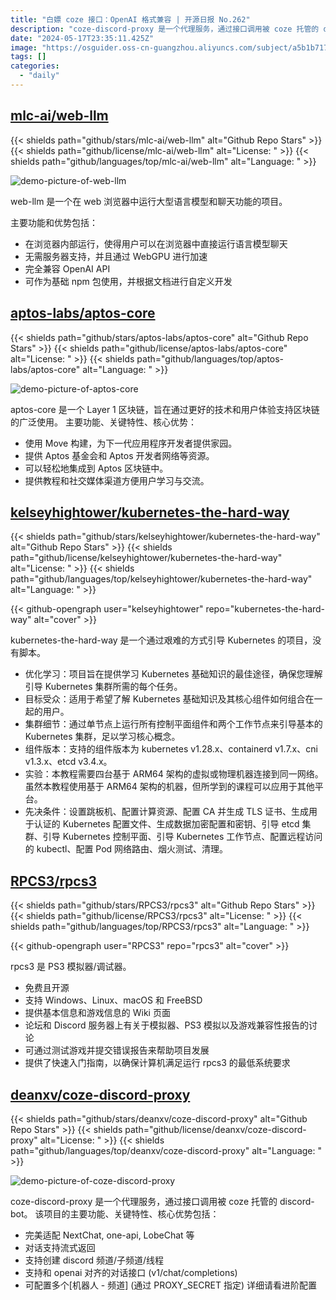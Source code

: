 ```yaml
---
title: "白嫖 coze 接口：OpenAI 格式兼容 | 开源日报 No.262"
description: "coze-discord-proxy 是一个代理服务，通过接口调用被 coze 托管的 discord-bot。"
date: "2024-05-17T23:35:11.425Z"
image: "https://osguider.oss-cn-guangzhou.aliyuncs.com/subject/a5b1b71764efb7197914edc6acd04801.png"
tags: []
categories:
  - "daily"
---
```


## [mlc-ai/web-llm](https://github.com/mlc-ai/web-llm)

{{< shields path="github/stars/mlc-ai/web-llm" alt="Github Repo Stars" >}} {{< shields path="github/license/mlc-ai/web-llm" alt="License: " >}} {{< shields path="github/languages/top/mlc-ai/web-llm" alt="Language: " >}}

![demo-picture-of-web-llm](https://static.osguider.com/subject/github/mlc-ai/web-llm/3de18a076f469fb13c5939c5d4656624.gif)

web-llm 是一个在 web 浏览器中运行大型语言模型和聊天功能的项目。

主要功能和优势包括：

- 在浏览器内部运行，使得用户可以在浏览器中直接运行语言模型聊天
- 无需服务器支持，并且通过 WebGPU 进行加速
- 完全兼容 OpenAI API
- 可作为基础 npm 包使用，并根据文档进行自定义开发
  
## [aptos-labs/aptos-core](https://github.com/aptos-labs/aptos-core)

{{< shields path="github/stars/aptos-labs/aptos-core" alt="Github Repo Stars" >}} {{< shields path="github/license/aptos-labs/aptos-core" alt="License: " >}} {{< shields path="github/languages/top/aptos-labs/aptos-core" alt="Language: " >}}

![demo-picture-of-aptos-core](https://static.osguider.com/subject/github/aptos-labs/aptos-core/f496dd9efe64005211ba12038b64ad38.png)

aptos-core 是一个 Layer 1 区块链，旨在通过更好的技术和用户体验支持区块链的广泛使用。
主要功能、关键特性、核心优势：

- 使用 Move 构建，为下一代应用程序开发者提供家园。
- 提供 Aptos 基金会和 Aptos 开发者网络等资源。
- 可以轻松地集成到 Aptos 区块链中。
- 提供教程和社交媒体渠道方便用户学习与交流。
  
## [kelseyhightower/kubernetes-the-hard-way](https://github.com/kelseyhightower/kubernetes-the-hard-way)

{{< shields path="github/stars/kelseyhightower/kubernetes-the-hard-way" alt="Github Repo Stars" >}} {{< shields path="github/license/kelseyhightower/kubernetes-the-hard-way" alt="License: " >}} {{< shields path="github/languages/top/kelseyhightower/kubernetes-the-hard-way" alt="Language: " >}}

{{< github-opengraph user="kelseyhightower" repo="kubernetes-the-hard-way" alt="cover" >}}

kubernetes-the-hard-way 是一个通过艰难的方式引导 Kubernetes 的项目，没有脚本。

- 优化学习：项目旨在提供学习 Kubernetes 基础知识的最佳途径，确保您理解引导 Kubernetes 集群所需的每个任务。
- 目标受众：适用于希望了解 Kubernetes 基础知识及其核心组件如何组合在一起的用户。
- 集群细节：通过单节点上运行所有控制平面组件和两个工作节点来引导基本的 Kubernetes 集群，足以学习核心概念。
- 组件版本：支持的组件版本为 kubernetes v1.28.x、containerd v1.7.x、cni v1.3.x、etcd v3.4.x。
- 实验：本教程需要四台基于 ARM64 架构的虚拟或物理机器连接到同一网络。虽然本教程使用基于 ARM64 架构的机器，但所学到的课程可以应用于其他平台。
- 先决条件：设置跳板机、配置计算资源、配置 CA 并生成 TLS 证书、生成用于认证的 Kubernetes 配置文件、生成数据加密配置和密钥、引导 etcd 集群、引导 Kubernetes 控制平面、引导 Kubernetes 工作节点、配置远程访问的 kubectl、配置 Pod 网络路由、烟火测试、清理。
  
## [RPCS3/rpcs3](https://github.com/RPCS3/rpcs3)

{{< shields path="github/stars/RPCS3/rpcs3" alt="Github Repo Stars" >}} {{< shields path="github/license/RPCS3/rpcs3" alt="License: " >}} {{< shields path="github/languages/top/RPCS3/rpcs3" alt="Language: " >}}

{{< github-opengraph user="RPCS3" repo="rpcs3" alt="cover" >}}

rpcs3 是 PS3 模拟器/调试器。

- 免费且开源
- 支持 Windows、Linux、macOS 和 FreeBSD
- 提供基本信息和游戏信息的 Wiki 页面
- 论坛和 Discord 服务器上有关于模拟器、PS3 模拟以及游戏兼容性报告的讨论
- 可通过测试游戏并提交错误报告来帮助项目发展
- 提供了快速入门指南，以确保计算机满足运行 rpcs3 的最低系统要求
  
## [deanxv/coze-discord-proxy](https://github.com/deanxv/coze-discord-proxy)

{{< shields path="github/stars/deanxv/coze-discord-proxy" alt="Github Repo Stars" >}} {{< shields path="github/license/deanxv/coze-discord-proxy" alt="License: " >}} {{< shields path="github/languages/top/deanxv/coze-discord-proxy" alt="Language: " >}}

![demo-picture-of-coze-discord-proxy](https://static.osguider.com/subject/github/deanxv/coze-discord-proxy/0a0597f924b8fd520000f6b0aa10517e.png)

coze-discord-proxy 是一个代理服务，通过接口调用被 coze 托管的 discord-bot。
该项目的主要功能、关键特性、核心优势包括：

- 完美适配 NextChat, one-api, LobeChat 等
- 对话支持流式返回
- 支持创建 discord 频道/子频道/线程
- 支持和 openai 对齐的对话接口 (v1/chat/completions)
- 可配置多个[机器人 - 频道] (通过 PROXY_SECRET 指定) 详细请看进阶配置
  
